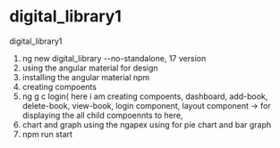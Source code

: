 # digital_library1
digital_library1


1. ng new digital_library --no-standalone, 17 version
2. using the angular material for design
3. installing the angular material npm
4. creating compoents
5. ng g c login( here i am creating compoents, dashboard, add-book, delete-book, view-book, login component, layout component -> for displaying the all child compoennts to here,
6. chart and graph using the ngapex using for pie chart and bar graph
7. npm run start
